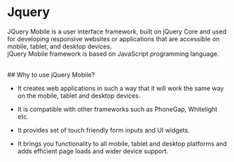 # Jquery 
JQuery Mobile is a user interface framework, built on jQuery Core and used for developing responsive websites or applications that are accessible on mobile, tablet, and desktop devices. 
<br>
jQuery Mobile framework is based on JavaScript programming language. 

<br>
## Why to use jQuery Mobile?

- It creates web applications in such a way that it will work the same way on the mobile, tablet and desktop devices.

- It is compatible with other frameworks such as PhoneGap, Whitelight etc.

- It provides set of touch friendly form inputs and UI widgets.

- It brings you functionality to all mobile, tablet and desktop platforms and adds efficient page loads and wider device support.

